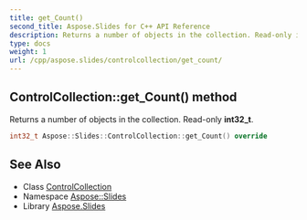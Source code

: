 ```yaml
---
title: get_Count()
second_title: Aspose.Slides for C++ API Reference
description: Returns a number of objects in the collection. Read-only int32_t.
type: docs
weight: 1
url: /cpp/aspose.slides/controlcollection/get_count/
---
```

## ControlCollection::get_Count() method


Returns a number of objects in the collection. Read-only **int32_t**.

```cpp
int32_t Aspose::Slides::ControlCollection::get_Count() override
```

## See Also

* Class [ControlCollection](./)
* Namespace [Aspose::Slides](../)
* Library [Aspose.Slides](../../)